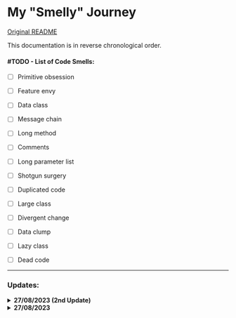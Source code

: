 
# My "Smelly" Journey

[Original README](README_original.md)

This documentation is in reverse chronological order.

#### #TODO - List of Code Smells:

- [ ] Primitive obsession
- [ ] Feature envy
- [ ] Data class
- [ ] Message chain
- [ ] Long method
- [ ] Comments
- [ ] Long parameter list
- [ ] Shotgun surgery
- [ ] Duplicated code
- [ ] Large class
- [ ] Divergent change
- [ ] Data clump
- [ ] Lazy class
- [ ] Dead code


---

### Updates:

<details>
<summary><b>27/08/2023 (2nd Update)</b></summary>
- Upgraded to .Net 6, as curious to try out the <a href="https://marketplace.visualstudio.com/items?itemName=ms-dotnettools.upgradeassistant">.NET Upgrade Assistant</a>. Verdict: Pretty smooth, at least on a teeny-tiny, small scale &#128513
</details>

<details>
<summary><b>27/08/2023</b></summary>
- Initial Commit (<a href="https://github.com/AgileTechPraxis/CodeSmells/tree/master/c-sharp">Repo Source</a>)
<br />
- Also explored with a containerised SonarQube, as was curious to see how much could be picked up by SonarQube by default:
<img src="/sonars/initialCommit.PNG" border="1px solid black"/>
(Doesn't seem like this would suffice. Guess the default SonarQube profile is <b>NOT</b> a replacement for code reviews after all. Also, have to put a screenshot for now as still figuring out how to export the data from a Dockerized instance of this tool.)
</details>


